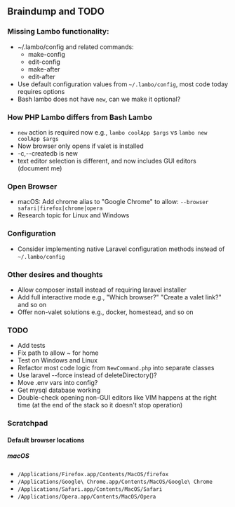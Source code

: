 ## Braindump and TODO

### Missing Lambo functionality:
- ~/.lambo/config and related commands:
  - make-config
  - edit-config
  - make-after
  - edit-after
- Use default configuration values from `~/.lambo/config`, most code today requires options
- Bash lambo does not have `new`, can we make it optional?

### How PHP Lambo differs from Bash Lambo

- `new` action is required now e.g., `lambo coolApp $args` vs `lambo new coolApp $args`
- Now browser only opens if valet is installed
- -c,--createdb is new
- text editor selection is different, and now includes GUI editors (document me)

### Open Browser

- macOS: Add chrome alias to "Google Chrome" to allow: `--browser safari|firefox|chrome|opera`
- Research topic for Linux and Windows

### Configuration

- Consider implementing native Laravel configuration methods instead of `~/.lambo/config`

### Other desires and thoughts

- Allow composer install instead of requiring laravel installer
- Add full interactive mode e.g., "Which browser?" "Create a valet link?" and so on
- Offer non-valet solutions e.g., docker, homestead, and so on

### TODO

- Add tests
- Fix path to allow ~ for home
- Test on Windows and Linux
- Refactor most code logic from `NewCommand.php` into separate classes
- Use laravel --force instead of deleteDirectory()?
- Move .env vars into config?
- Get mysql database working
- Double-check opening non-GUI editors like VIM happens at the right time (at the end of the stack so it doesn't stop operation)


### Scratchpad

#### Default browser locations

##### macOS

- `/Applications/Firefox.app/Contents/MacOS/firefox`
- `/Applications/Google\ Chrome.app/Contents/MacOS/Google\ Chrome`
- `/Applications/Safari.app/Contents/MacOS/Safari`
- `/Applications/Opera.app/Contents/MacOS/Opera`
